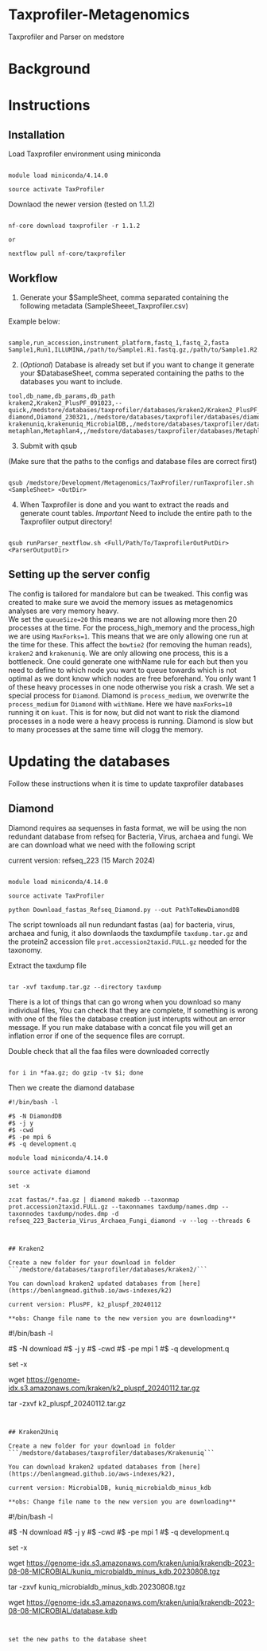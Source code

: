 # Taxprofiler-Metagenomics

Taxprofiler and Parser on medstore

# Background



# Instructions


## Installation


Load Taxprofiler environment using miniconda

```

module load miniconda/4.14.0

source activate TaxProfiler

```

Downlaod the newer version (tested on 1.1.2)


```

nf-core download taxprofiler -r 1.1.2

or 

nextflow pull nf-core/taxprofiler

```

## Workflow

1. Generate your $SampleSheet, comma separated containing the following metadata (SampleSheeet_Taxprofiler.csv)

Example below:

```

sample,run_accession,instrument_platform,fastq_1,fastq_2,fasta
Sample1,Run1,ILLUMINA,/path/to/Sample1.R1.fastq.gz,/path/to/Sample1.R2.fastq.gz,

```


2. (*Optional*) Database is already set but if you want to change it generate your $DatabaseSheet, comma seperated containing the paths to the databases you want to include.

```
tool,db_name,db_params,db_path
kraken2,Kraken2_PlusPF_091023,--quick,/medstore/databases/taxprofiler/databases/kraken2/Kraken2_PlusPF_091023
diamond,Diamond_230321,,/medstore/databases/taxprofiler/databases/diamond/
krakenuniq,krakenuniq_MicrobialDB,,/medstore/databases/taxprofiler/databases/KrakenUniq_MicrobialDB
metaphlan,Metaphlan4,,/medstore/databases/taxprofiler/databases/Metaphlan4

```

3. Submit with qsub

(Make sure that the paths to the configs and database files are correct first) 


```

qsub /medstore/Development/Metagenomics/TaxProfiler/runTaxprofiler.sh <SampleSheet> <OutDir>

```

4. When Taxprofiler is done and you want to extract the reads and generate count tables. *Important* Need to include the entire path to the Taxprofiler output directory! 

```

qsub runParser_nextflow.sh <Full/Path/To/TaxprofilerOutPutDir> <ParserOutputDir>

```

## Setting up the server config

The config is tailored for mandalore but can be tweaked. This config was created to make sure we avoid the memory issues as metagenomics analyses are very memory heavy.  
We set the ```queueSize=20``` this means we are not allowing more then 20 processes at the time. For the process_high_memory and the process_high we are using ```MaxForks=1```. This means that we are only allowing one run at the time for these. This affect the ```bowtie2``` (for removing the human reads), ```kraken2``` and ```krakenuniq```. We are only allowing one process, this is a bottleneck. One could generate one withName rule for each but then you need to define to which node you want to queue towards which is not optimal as we dont know which nodes are free beforehand. You only want 1 of these heavy processes in one node otherwise you risk a crash. We set a special process for ```Diamond```. Diamond is ```process_medium```, we overwrite the ```process_medium``` for ```Diamond``` with ```withName```. Here we have ```maxForks=10``` running it on ```kuat```. This is for now, but did not want to risk the diamond processes in a node were a heavy process is running. Diamond is slow but to many processes at the same time will clogg the memory.

# Updating the databases

Follow these instructions when it is time to update taxprofiler databases


## Diamond

Diamond requires aa sequenses in fasta format, we will be using the non redundant database from refseq for Bacteria, Virus, archaea and fungi. We are can download what we need with the following script

current version: refseq_223 (15 March 2024)

```

module load miniconda/4.14.0

source activate TaxProfiler

python Download_fastas_Refseq_Diamond.py --out PathToNewDiamondDB 

```

The script townloads all nun redundant fastas (aa) for bacteria, virus, archaea and funig, it also downlaods the taxdumpfile ```taxdump.tar.gz``` and the protein2 accession file ```prot.accession2taxid.FULL.gz``` needed for the taxonomy. 

Extract the taxdump file

```

tar -xvf taxdump.tar.gz --directory taxdump

```

There is a lot of things that can go wrong when you download so many individual files, You can check that they are complete, If something is wrong with one of the files the database creation just interupts without an error message. If you run make database with a concat file you will get an inflation error if one of the sequence files are corrupt. 

Double check that all the faa files were downloaded correctly

```

for i in *faa.gz; do gzip -tv $i; done

```

Then we create the diamond database

```
#!/bin/bash -l

#$ -N DiamondDB
#$ -j y
#$ -cwd
#$ -pe mpi 6
#$ -q development.q

module load miniconda/4.14.0

source activate diamond

set -x

zcat fastas/*.faa.gz | diamond makedb --taxonmap prot.accession2taxid.FULL.gz --taxonnames taxdump/names.dmp --taxonnodes taxdump/nodes.dmp -d refseq_223_Bacteria_Virus_Archaea_Fungi_diamond -v --log --threads 6


```


```

## Kraken2

Create a new folder for your download in folder ```/medstore/databases/taxprofiler/databases/kraken2/```

You can download kraken2 updated databases from [here](https://benlangmead.github.io/aws-indexes/k2)

current version: PlusPF, k2_pluspf_20240112

**obs: Change file name to the new version you are downloading**

```

#!/bin/bash -l

#$ -N download
#$ -j y
#$ -cwd
#$ -pe mpi 1
#$ -q development.q


set -x

wget https://genome-idx.s3.amazonaws.com/kraken/k2_pluspf_20240112.tar.gz

tar -zxvf k2_pluspf_20240112.tar.gz

```


## Kraken2Uniq

Create a new folder for your download in folder ```/medstore/databases/taxprofiler/databases/Krakenuniq```

You can download kraken2 updated databases from [here](https://benlangmead.github.io/aws-indexes/k2),

current version: MicrobialDB, kuniq_microbialdb_minus_kdb

**obs: Change file name to the new version you are downloading**

```

#!/bin/bash -l

#$ -N download
#$ -j y
#$ -cwd
#$ -pe mpi 1
#$ -q development.q

set -x

wget https://genome-idx.s3.amazonaws.com/kraken/uniq/krakendb-2023-08-08-MICROBIAL/kuniq_microbialdb_minus_kdb.20230808.tgz

tar -zxvf kuniq_microbialdb_minus_kdb.20230808.tgz

wget https://genome-idx.s3.amazonaws.com/kraken/uniq/krakendb-2023-08-08-MICROBIAL/database.kdb

```


set the new paths to the database sheet

